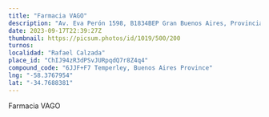 ```yaml
---
title: "Farmacia VAGO"
description: "Av. Eva Perón 1598, B1834BEP Gran Buenos Aires, Provincia de Buenos Aires, Argentina"
date: 2023-09-17T22:39:27Z
thumbnail: https://picsum.photos/id/1019/500/200
turnos:
localidad: "Rafael Calzada"
place_id: "ChIJ94zR3dPSvJURpqdQ7r8Z4q4"
compound_code: "6JJF+F7 Temperley, Buenos Aires Province"
lng: "-58.3767954"
lat: "-34.7688381"
---
```


Farmacia VAGO